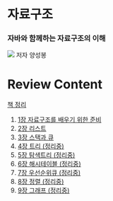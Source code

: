 # 자료구조

<h3>자바와 함께하는 자료구조의 이해</h3>
<img src="https://user-images.githubusercontent.com/66561524/130345513-0b444758-759d-4d44-bcba-3d28bd682797.png">
저자 양성봉

# Review Content

<a href="https://valuable-parsnip-9b0.notion.site/de1a296421f84ac99cca08c29d8131db">책 정리</a>

<ol>
<li><a href="https://www.notion.so/Chapter-01-33b13609d2f5448996191e1090097806">1장 자료구조를 배우기 위한 준비</a></li>
<li><a href="https://www.notion.so/Chapter-02-1875a68d88aa44d3a8988f59902503eb">2장 리스트</a></li>
<li><a href="https://www.notion.so/Chapter-03-6ba69542506b437d92d4d937831bf08b">3장 스택과 큐</a></li>
<li><a href="https://www.notion.so/4-f686c2d7f7dd475caf0e695f68ba3bd4">4장 트리 (정리중)</a></li>
<li><a href="https://www.notion.so/Chapter-4-abf4e864448245f3aeac97f134b1a742">5장 탐색트리 (정리중)</a></li>
<li><a href="">6장 해시테이블 (정리중)</a></li>
<li><a href="">7장 우선순위큐 (정리중)</a></li>
<li><a href="">8장 정렬 (정리중)</a></li>
<li><a href="">9장 그래프 (정리중)</a></li>
</ol>
